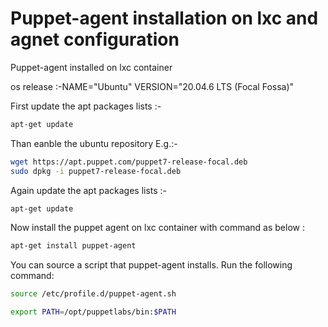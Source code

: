 # Puppet-agent installation on lxc and agnet configuration

Puppet-agent installed on lxc container 

os release :-NAME="Ubuntu"
VERSION="20.04.6 LTS (Focal Fossa)"

First update the apt packages lists :-

```bash
apt-get update 
```

Than eanble the ubuntu repository E.g.:-
```bash
wget https://apt.puppet.com/puppet7-release-focal.deb
sudo dpkg -i puppet7-release-focal.deb
```

Again update the apt packages lists :-

```bash
apt-get update 
```
 
Now install the puppet agent on lxc container with command as below :

```bash 
apt-get install puppet-agent 
```

You can source a script that puppet-agent installs. Run the following command:
```bash
source /etc/profile.d/puppet-agent.sh

export PATH=/opt/puppetlabs/bin:$PATH
```



